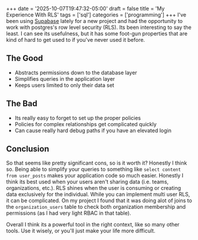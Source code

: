 +++
date = '2025-10-07T19:47:32-05:00'
draft = false
title = 'My Experience With RLS'
tags = ['sql']
categories = ['programming']
+++
I've been using [Supabase](https://supabase.com/) lately for a new project and had the opportunity to work with postgres's row level security (RLS). Its been interesting to say the least. I can see its usefulness, but it has some foot-gun properties that are kind of hard to get used to if you've never used it before.

## The Good
- Abstracts permissions down to the database layer
- Simplifies queries in the application layer
- Keeps users limited to only their data set

## The Bad
- Its really easy to forget to set up the proper policies
- Policies for complex relationships get complicated quickly
- Can cause really hard debug paths if you have an elevated login

## Conclusion
So that seems like pretty significant cons, so is it worth it? Honestly I think so. Being able to simplify your queries to something like `select content from user_posts` makes your application code so much easier. Honestly I think its best used when your users aren't sharing data (i.e. teams, organizations, etc.). RLS shines when the user is consuming or creating data exclusively for the individual. While you can implement multi user RLS, it can be complicated. On my project I found that it was doing alot of joins to the `organization_users` table to check both organization membership and permissions (as I had very light RBAC in that table). 

Overall I think its a powerful tool in the right context, like so many other tools. Use it wisely, or you'll just make your life more difficult.